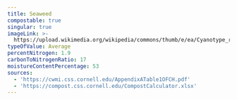 ```yaml
---
title: Seaweed
compostable: true
singular: true
imageLink: >-
  https://upload.wikimedia.org/wikipedia/commons/thumb/e/ea/Cyanotype_reproduction_of_seaweed_%28Ptilota_Plumosa%29_and_Title_Page_of_Proceedings_of_the_Royal_Philosophical_Society_of_Glasgow%2C_Vol._XXI%2C_1889-90.jpg/640px-Cyanotype_reproduction_of_seaweed_%28Ptilota_Plumosa%29_and_Title_Page_of_Proceedings_of_the_Royal_Philosophical_Society_of_Glasgow%2C_Vol._XXI%2C_1889-90.jpg
typeOfValue: Average
percentNitrogen: 1.9
carbonToNitrogenRatio: 17
moistureContentPercentage: 53
sources:
  - 'https://cwmi.css.cornell.edu/AppendixATable1OFCH.pdf'
  - 'https://compost.css.cornell.edu/CompostCalculator.xlsx'
---
```


